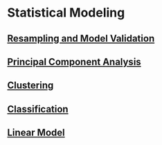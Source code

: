 # Statistical Modeling

## [Resampling and Model Validation](Resampling_and_Model_Validation.md)
## [Principal Component Analysis](Principal_Component_Analysis.md)
## [Clustering](Clustering.md)
## [Classification](Classification.md)
## [Linear Model](Linear_Model.md)
